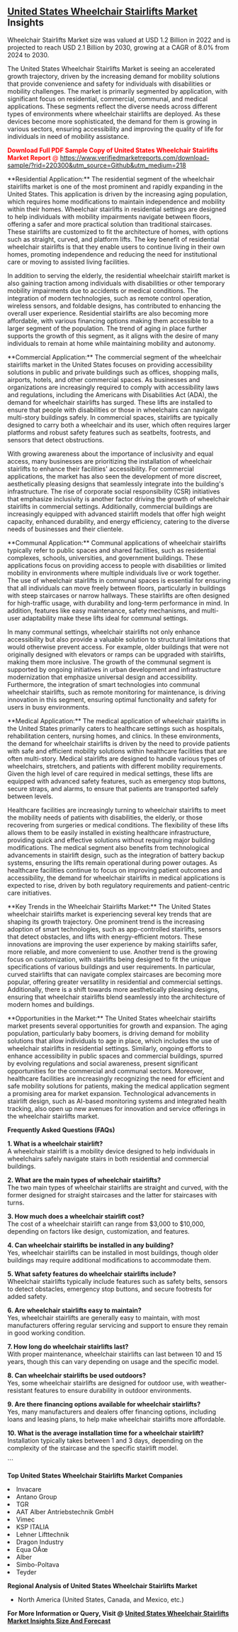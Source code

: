 <h2><a href="https://www.verifiedmarketreports.com/download-sample/?rid=220300&amp;utm_source=Github&amp;utm_medium=218" target="_blank">United States Wheelchair Stairlifts Market</a> Insights</h2><p>Wheelchair Stairlifts Market size was valued at USD 1.2 Billion in 2022 and is projected to reach USD 2.1 Billion by 2030, growing at a CAGR of 8.0% from 2024 to 2030.</p><p> <p>The United States Wheelchair Stairlifts Market is seeing an accelerated growth trajectory, driven by the increasing demand for mobility solutions that provide convenience and safety for individuals with disabilities or mobility challenges. The market is primarily segmented by application, with significant focus on residential, commercial, communal, and medical applications. These segments reflect the diverse needs across different types of environments where wheelchair stairlifts are deployed. As these devices become more sophisticated, the demand for them is growing in various sectors, ensuring accessibility and improving the quality of life for individuals in need of mobility assistance.</p> <p><p><span class=""><span style="color: #ff0000;"><strong>Download Full PDF Sample Copy of United States Wheelchair Stairlifts Market Report</strong> @ </span><a href="https://www.verifiedmarketreports.com/download-sample/?rid=220300&amp;utm_source=Github&amp;utm_medium=218" target="_blank">https://www.verifiedmarketreports.com/download-sample/?rid=220300&amp;utm_source=Github&amp;utm_medium=218</a></span></p></p> <p>**Residential Application:** The residential segment of the wheelchair stairlifts market is one of the most prominent and rapidly expanding in the United States. This application is driven by the increasing aging population, which requires home modifications to maintain independence and mobility within their homes. Wheelchair stairlifts in residential settings are designed to help individuals with mobility impairments navigate between floors, offering a safer and more practical solution than traditional staircases. These stairlifts are customized to fit the architecture of homes, with options such as straight, curved, and platform lifts. The key benefit of residential wheelchair stairlifts is that they enable users to continue living in their own homes, promoting independence and reducing the need for institutional care or moving to assisted living facilities. <p>In addition to serving the elderly, the residential wheelchair stairlift market is also gaining traction among individuals with disabilities or other temporary mobility impairments due to accidents or medical conditions. The integration of modern technologies, such as remote control operation, wireless sensors, and foldable designs, has contributed to enhancing the overall user experience. Residential stairlifts are also becoming more affordable, with various financing options making them accessible to a larger segment of the population. The trend of aging in place further supports the growth of this segment, as it aligns with the desire of many individuals to remain at home while maintaining mobility and autonomy.</p> <p>**Commercial Application:** The commercial segment of the wheelchair stairlifts market in the United States focuses on providing accessibility solutions in public and private buildings such as offices, shopping malls, airports, hotels, and other commercial spaces. As businesses and organizations are increasingly required to comply with accessibility laws and regulations, including the Americans with Disabilities Act (ADA), the demand for wheelchair stairlifts has surged. These lifts are installed to ensure that people with disabilities or those in wheelchairs can navigate multi-story buildings safely. In commercial spaces, stairlifts are typically designed to carry both a wheelchair and its user, which often requires larger platforms and robust safety features such as seatbelts, footrests, and sensors that detect obstructions. <p>With growing awareness about the importance of inclusivity and equal access, many businesses are prioritizing the installation of wheelchair stairlifts to enhance their facilities' accessibility. For commercial applications, the market has also seen the development of more discreet, aesthetically pleasing designs that seamlessly integrate into the building's infrastructure. The rise of corporate social responsibility (CSR) initiatives that emphasize inclusivity is another factor driving the growth of wheelchair stairlifts in commercial settings. Additionally, commercial buildings are increasingly equipped with advanced stairlift models that offer high weight capacity, enhanced durability, and energy efficiency, catering to the diverse needs of businesses and their clientele.</p> <p>**Communal Application:** Communal applications of wheelchair stairlifts typically refer to public spaces and shared facilities, such as residential complexes, schools, universities, and government buildings. These applications focus on providing access to people with disabilities or limited mobility in environments where multiple individuals live or work together. The use of wheelchair stairlifts in communal spaces is essential for ensuring that all individuals can move freely between floors, particularly in buildings with steep staircases or narrow hallways. These stairlifts are often designed for high-traffic usage, with durability and long-term performance in mind. In addition, features like easy maintenance, safety mechanisms, and multi-user adaptability make these lifts ideal for communal settings. <p>In many communal settings, wheelchair stairlifts not only enhance accessibility but also provide a valuable solution to structural limitations that would otherwise prevent access. For example, older buildings that were not originally designed with elevators or ramps can be upgraded with stairlifts, making them more inclusive. The growth of the communal segment is supported by ongoing initiatives in urban development and infrastructure modernization that emphasize universal design and accessibility. Furthermore, the integration of smart technologies into communal wheelchair stairlifts, such as remote monitoring for maintenance, is driving innovation in this segment, ensuring optimal functionality and safety for users in busy environments.</p> <p>**Medical Application:** The medical application of wheelchair stairlifts in the United States primarily caters to healthcare settings such as hospitals, rehabilitation centers, nursing homes, and clinics. In these environments, the demand for wheelchair stairlifts is driven by the need to provide patients with safe and efficient mobility solutions within healthcare facilities that are often multi-story. Medical stairlifts are designed to handle various types of wheelchairs, stretchers, and patients with different mobility requirements. Given the high level of care required in medical settings, these lifts are equipped with advanced safety features, such as emergency stop buttons, secure straps, and alarms, to ensure that patients are transported safely between levels. <p>Healthcare facilities are increasingly turning to wheelchair stairlifts to meet the mobility needs of patients with disabilities, the elderly, or those recovering from surgeries or medical conditions. The flexibility of these lifts allows them to be easily installed in existing healthcare infrastructure, providing quick and effective solutions without requiring major building modifications. The medical segment also benefits from technological advancements in stairlift design, such as the integration of battery backup systems, ensuring the lifts remain operational during power outages. As healthcare facilities continue to focus on improving patient outcomes and accessibility, the demand for wheelchair stairlifts in medical applications is expected to rise, driven by both regulatory requirements and patient-centric care initiatives.</p> <p>**Key Trends in the Wheelchair Stairlifts Market:** The United States wheelchair stairlifts market is experiencing several key trends that are shaping its growth trajectory. One prominent trend is the increasing adoption of smart technologies, such as app-controlled stairlifts, sensors that detect obstacles, and lifts with energy-efficient motors. These innovations are improving the user experience by making stairlifts safer, more reliable, and more convenient to use. Another trend is the growing focus on customization, with stairlifts being designed to fit the unique specifications of various buildings and user requirements. In particular, curved stairlifts that can navigate complex staircases are becoming more popular, offering greater versatility in residential and commercial settings. Additionally, there is a shift towards more aesthetically pleasing designs, ensuring that wheelchair stairlifts blend seamlessly into the architecture of modern homes and buildings.</p> <p>**Opportunities in the Market:** The United States wheelchair stairlifts market presents several opportunities for growth and expansion. The aging population, particularly baby boomers, is driving demand for mobility solutions that allow individuals to age in place, which includes the use of wheelchair stairlifts in residential settings. Similarly, ongoing efforts to enhance accessibility in public spaces and commercial buildings, spurred by evolving regulations and social awareness, present significant opportunities for the commercial and communal sectors. Moreover, healthcare facilities are increasingly recognizing the need for efficient and safe mobility solutions for patients, making the medical application segment a promising area for market expansion. Technological advancements in stairlift design, such as AI-based monitoring systems and integrated health tracking, also open up new avenues for innovation and service offerings in the wheelchair stairlifts market.</p> <p><b>Frequently Asked Questions (FAQs)</b></p> <p><b>1. What is a wheelchair stairlift?</b><br> A wheelchair stairlift is a mobility device designed to help individuals in wheelchairs safely navigate stairs in both residential and commercial buildings.</p> <p><b>2. What are the main types of wheelchair stairlifts?</b><br> The two main types of wheelchair stairlifts are straight and curved, with the former designed for straight staircases and the latter for staircases with turns.</p> <p><b>3. How much does a wheelchair stairlift cost?</b><br> The cost of a wheelchair stairlift can range from $3,000 to $10,000, depending on factors like design, customization, and features.</p> <p><b>4. Can wheelchair stairlifts be installed in any building?</b><br> Yes, wheelchair stairlifts can be installed in most buildings, though older buildings may require additional modifications to accommodate them.</p> <p><b>5. What safety features do wheelchair stairlifts include?</b><br> Wheelchair stairlifts typically include features such as safety belts, sensors to detect obstacles, emergency stop buttons, and secure footrests for added safety.</p> <p><b>6. Are wheelchair stairlifts easy to maintain?</b><br> Yes, wheelchair stairlifts are generally easy to maintain, with most manufacturers offering regular servicing and support to ensure they remain in good working condition.</p> <p><b>7. How long do wheelchair stairlifts last?</b><br> With proper maintenance, wheelchair stairlifts can last between 10 and 15 years, though this can vary depending on usage and the specific model.</p> <p><b>8. Can wheelchair stairlifts be used outdoors?</b><br> Yes, some wheelchair stairlifts are designed for outdoor use, with weather-resistant features to ensure durability in outdoor environments.</p> <p><b>9. Are there financing options available for wheelchair stairlifts?</b><br> Yes, many manufacturers and dealers offer financing options, including loans and leasing plans, to help make wheelchair stairlifts more affordable.</p> <p><b>10. What is the average installation time for a wheelchair stairlift?</b><br> Installation typically takes between 1 and 3 days, depending on the complexity of the staircase and the specific stairlift model.</p> ```</p><p><strong>Top United States Wheelchair Stairlifts Market Companies</strong></p><div data-test-id=""><p><li>Invacare</li><li> Antano Group</li><li> TGR</li><li> AAT Alber Antriebstechnik GmbH</li><li> Vimec</li><li> KSP ITALIA</li><li> Lehner Lifttechnik</li><li> Dragon Industry</li><li> Equa OÃœ</li><li> Alber</li><li> Simbo-Poltava</li><li> Teyder</li></p><div><strong>Regional Analysis of&nbsp;United States Wheelchair Stairlifts Market</strong></div><ul><li dir="ltr"><p dir="ltr">North America&nbsp;(United States, Canada, and Mexico, etc.)</p></li></ul><p><strong>For More Information or Query, Visit @&nbsp;</strong><strong><a href="https://www.verifiedmarketreports.com/product/wheelchair-stairlifts-market/?utm_source=Github&amp;utm_medium=218" target="_blank">United States Wheelchair Stairlifts Market Insights Size And Forecast</a></strong></p></div>
